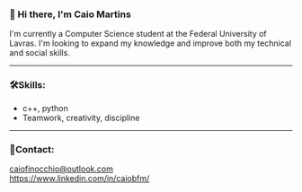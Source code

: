 ### 👋 Hi there, I'm Caio Martins  
  I'm currently a Computer Science student at the Federal University of Lavras. I'm looking to expand my knowledge and improve both my technical and social skills.  
  
--- 

### 🛠️Skills:
   - c++, python  
   - Teamwork, creativity, discipline  

--- 

### 🔗Contact:  
  caiofinocchio@outlook.com  
  https://www.linkedin.com/in/caiobfm/  

